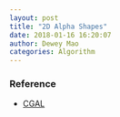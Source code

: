 ```yaml
--- 
layout: post 
title: "2D Alpha Shapes" 
date: 2018-01-16 16:20:07 
author: Dewey Mao 
categories: Algorithm 
--- 
```




### Reference
- <a href="https://www.cgal.org/index.html" target="_blank">CGAL</a>